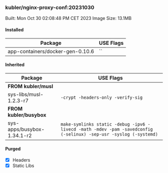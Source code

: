 ### kubler/nginx-proxy-conf:20231030

Built: Mon Oct 30 02:08:48 PM CET 2023
Image Size: 13.1MB

#### Installed
Package | USE Flags
--------|----------
app-containers/docker-gen-0.10.6 | ``
#### Inherited
Package | USE Flags
--------|----------
**FROM kubler/musl** |
sys-libs/musl-1.2.3-r7 | `-crypt -headers-only -verify-sig`
**FROM kubler/busybox** |
sys-apps/busybox-1.34.1-r2 | `make-symlinks static -debug -ipv6 -livecd -math -mdev -pam -savedconfig (-selinux) -sep-usr -syslog (-systemd)`
#### Purged
- [x] Headers
- [x] Static Libs
